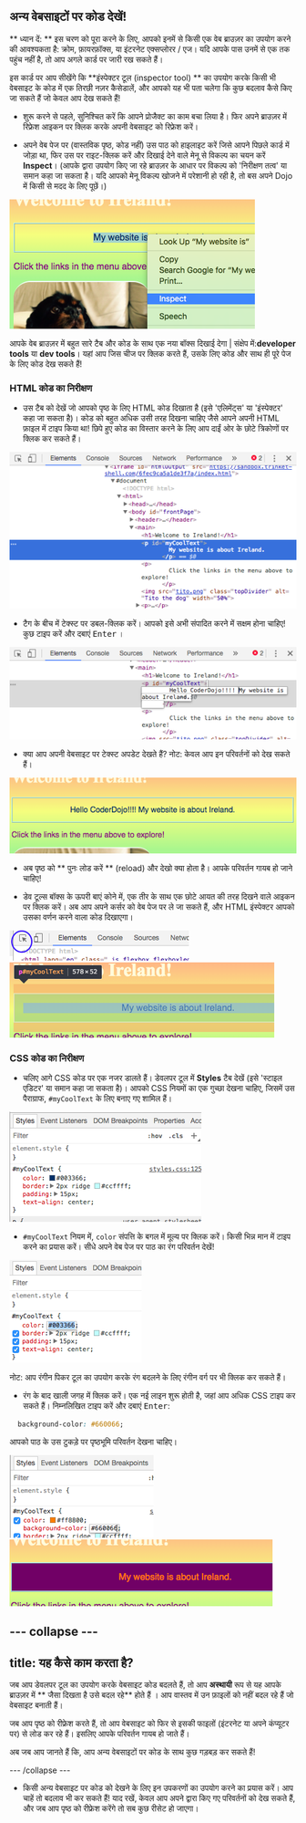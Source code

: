 ## अन्य वेबसाइटों पर कोड देखें!

** ध्यान दें: ** इस चरण को पूरा करने के लिए, आपको इनमें से किसी एक वेब ब्राउज़र का उपयोग करने की आवश्यकता है: क्रोम, फ़ायरफ़ॉक्स, या इंटरनेट एक्सप्लोरर / एज। यदि आपके पास उनमें से एक तक पहुंच नहीं है, तो आप अगले कार्ड पर जारी रख सकते हैं।

इस कार्ड पर आप सीखेंगे कि **इंस्पेक्टर टूल (inspector tool) ** का उपयोग करके किसी भी वेबसाइट के कोड में एक तिरछी नज़र कैसेडालें, और आपको यह भी पता चलेगा कि कुछ बदलाव कैसे किए जा सकते हैं जो केवल आप देख सकते हैं!

+ शुरू करने से पहले, सुनिश्चित करें कि आपने प्रोजैक्ट का काम बचा लिया है। फिर अपने ब्राउज़र में रिफ्रेश आइकन पर क्लिक करके अपनी वेबसाइट को रिफ्रेश करें।

+ अपने वेब पेज पर (वास्तविक पृष्ठ, कोड नहीं) उस पाठ को हाइलाइट करें जिसे आपने पिछले कार्ड में जोड़ा था, फिर उस पर राइट-क्लिक करें और दिखाई देने वाले मेनू से विकल्प का चयन करें **Inspect**। (आपके द्वारा उपयोग किए जा रहे ब्राउज़र के आधार पर विकल्प को 'निरीक्षण तत्व' या समान कहा जा सकता है। यदि आपको मेनू विकल्प खोजने में परेशानी हो रही है, तो बस अपने Dojo में किसी से मदद के लिए पूछें।)

![हाइलाइट किए गए पाठ पर निरीक्षण विकल्प का चयन करना](images/highlightTextAndInspect.png)

आपके वेब ब्राउज़र में बहुत सारे टैब और कोड के साथ एक नया बॉक्स दिखाई देगा | संक्षेप में:**developer tools** या **dev tools**। यहां आप जिस चीज पर क्लिक करते हैं, उसके लिए कोड और साथ ही पूरे पेज के लिए कोड देख सकते हैं!

### HTML कोड का निरीक्षण

+ उस टैब को देखें जो आपको पृष्ठ के लिए HTML कोड दिखाता है (इसे 'एलिमेंट्स' या 'इंस्पेक्टर' कहा जा सकता है)। कोड को बहुत अधिक उसी तरह दिखना चाहिए जैसे आपने अपनी HTML फ़ाइल में टाइप किया था! छिपे हुए कोड का विस्तार करने के लिए आप दाईं ओर के छोटे त्रिकोणों पर क्लिक कर सकते हैं।

![एक पाठ तत्व दिखाने वाला निरीक्षक](images/inspectTextHtml.png)

+ टैग के बीच में टेक्स्ट पर डबल-क्लिक करें। आपको इसे अभी संपादित करने में सक्षम होना चाहिए! कुछ टाइप करें और दबाएं <kbd>Enter</kbd> ।

![निरीक्षक उपकरण का उपयोग करके पाठ का संपादन](images/inspectEditHtmlText.png)

+ क्या आप अपनी वेबसाइट पर टेक्स्ट अपडेट देखते हैं? नोट: केवल आप इन परिवर्तनों को देख सकते हैं।

![संपादित पाठ के साथ वेबसाइट](images/inspectEditHtmlTextResult.png)

+ अब पृष्ठ को ** पुनः लोड करें ** (reload) और देखो क्या होता है। आपके परिवर्तन गायब हो जाने चाहिए!

+ डेव टूल्स बॉक्स के ऊपरी बाएं कोने में, एक तीर के साथ एक छोटे आयत की तरह दिखने वाले आइकन पर क्लिक करें। अब आप अपने कर्सर को वेब पेज पर ले जा सकते हैं, और HTML इंस्पेक्टर आपको उसका वर्णन करने वाला कोड दिखाएगा।

![तत्वों का चयन करने के लिए आइकन](images/inspectorSelectIcon.png) ![किसी तत्व का चयन करना](images/inspectorSelectElement.png)

### CSS कोड का निरीक्षण

+ चलिए आगे CSS कोड पर एक नजर डालते हैं। डेवलपर टूल में **Styles** टैब देखें (इसे 'स्टाइल एडिटर' या समान कहा जा सकता है)। आपको CSS नियमों का एक गुच्छा देखना चाहिए, जिसमें उस पैराग्राफ, `#myCoolText` के लिए बनाए गए शामिल हैं।

![किसी तत्व के लिए CSS कोड देखना](images/inspectCssBlock.png)

+ `#myCoolText` नियम में, `color` संपत्ति के बगल में मूल्य पर क्लिक करें। किसी भिन्न मान में टाइप करने का प्रयास करें। सीधे अपने वेब पेज पर पाठ का रंग परिवर्तन देखें! 

![CSS इंस्पेक्टर का उपयोग करके पाठ रंग का संपादन](images/inspectEditCssColor.png)

नोट: आप रंगीन पिकर टूल का उपयोग करके रंग बदलने के लिए रंगीन वर्ग पर भी क्लिक कर सकते हैं।

+ रंग के बाद खाली जगह में क्लिक करें। एक नई लाइन शुरू होती है, जहां आप अधिक CSS टाइप कर सकते हैं। निम्नलिखित टाइप करें और दबाएं <kbd>Enter</kbd>:

```css
  background-color: #660066;
```

आपको पाठ के उस टुकड़े पर पृष्ठभूमि परिवर्तन देखना चाहिए।

![बैकग्राउंड कलर प्रॉपर्टी को जोड़ना](images/inspectorEditingBgCol.png) ![नई पृष्ठभूमि का रंग](images/inspectorEditBgResult.png)

## \--- collapse \---

## title: यह कैसे काम करता है?

जब आप डेवलपर टूल का उपयोग करके वेबसाइट कोड बदलते हैं, तो आप **अस्थायी** रूप से यह आपके ब्राउज़र में ** जैसा दिखता है उसे बदल रहे** होते हैं । आप वास्तव में उन फ़ाइलों को नहीं बदल रहे हैं जो वेबसाइट बनाती हैं।

जब आप पृष्ठ को रीफ्रेश करते हैं, तो आप वेबसाइट को फिर से इसकी फाइलों (इंटरनेट या अपने कंप्यूटर पर) से लोड कर रहे हैं। इसलिए आपके परिवर्तन गायब हो जाते हैं।

अब जब आप जानते हैं कि, आप अन्य वेबसाइटों पर कोड के साथ कुछ गड़बड़ कर सकते हैं!

\--- /collapse \---

+ किसी अन्य वेबसाइट पर कोड को देखने के लिए इन उपकरणों का उपयोग करने का प्रयास करें। आप चाहें तो बदलाव भी कर सकते हैं! याद रखें, केवल आप अपने द्वारा किए गए परिवर्तनों को देख सकते हैं, और जब आप पृष्ठ को रीफ्रेश करेंगे तो सब कुछ रीसेट हो जाएगा।